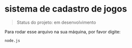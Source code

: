 <h1> sistema de cadastro de jogos </h1>

>Status do projeto: em desenvolvimento

Para rodar esse arquivo na sua máquina, por favor digite:

```
node.js
```
